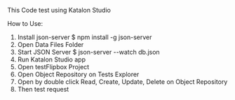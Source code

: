 This Code test using Katalon Studio

How to Use:
1. Install json-server
    $ npm install -g json-server
2. Open Data Files Folder
3. Start JSON Server
    $ json-server --watch db.json
4. Run Katalon Studio app
5. Open testFlipbox Project
6. Open Object Repository on Tests Explorer
7. Open by double click Read, Create, Update, Delete on Object Repository
8. Then test request
